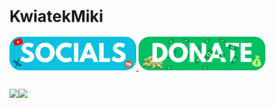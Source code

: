 # KwiatekMiki
<table>
	<tr>
		<a href="./SOCIALS.md">
			<img src="./files/socials.png" width="225px">
		</a>
	</tr>
	<tr>
		<a href="./DONATE.md">
			<img src="./files/donate.png" width="225px">
		</a>
	</tr>
</table>

<table>
	<tr>
		<img width="400px" align="center" src="https://github-readme-stats.vercel.app/api?username=kwiatekmiki&theme=nightowl" />
	</tr>
	<tr>
		<img width="400px" align="center" src="https://github-readme-stats.vercel.app/api/top-langs/?username=kwiatekmiki&theme=nightowl" />
	</tr>
</table>

<!-- ## Contributor of:
[<img src="https://raw.githubusercontent.com/GitJestGit/imgs/contributorimgs/SkEditorPlus.png" width=15% />](https://github.com/NotroDev/SkEditorPlus) -->